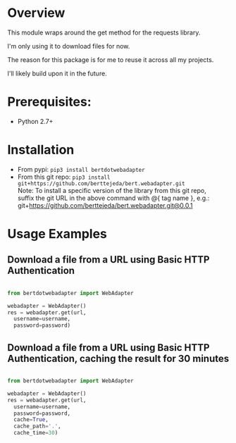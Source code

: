 <a name="top"></a>
<a name="overview"></a>

# Overview

This module wraps around the get method for the requests library.

I'm only using it to download files for now.

The reason for this package is for me to reuse it across all my projects.

I'll likely build upon it in the future.

# Prerequisites:

- Python 2.7+

# Installation

* From pypi: `pip3 install bertdotwebadapter`
* From this git repo: `pip3 install git+https://github.com/berttejeda/bert.webadapter.git`<br />
  Note: To install a specific version of the library from this git repo, <br />
  suffix the git URL in the above command with @{ tag name }, e.g.: <br />
  git+https://github.com/berttejeda/bert.webadapter.git@0.0.1

# Usage Examples

## Download a file from a URL using Basic HTTP Authentication

```python

from bertdotwebadapter import WebAdapter

webadapter = WebAdapter()
res = webadapter.get(url, 
  username=username,
  password=password)
```

## Download a file from a URL using Basic HTTP Authentication, caching the result for 30 minutes

```python

from bertdotwebadapter import WebAdapter

webadapter = WebAdapter()
res = webadapter.get(url, 
  username=username,
  password=password,        
  cache=True,
  cache_path='.',
  cache_time=30)
```

